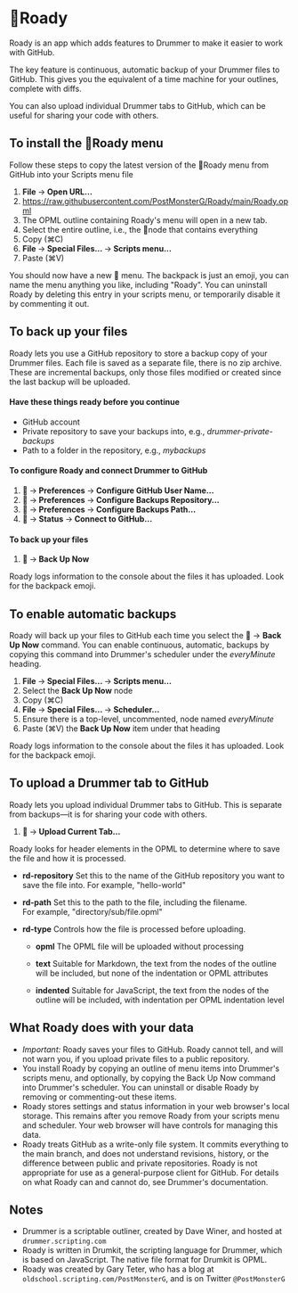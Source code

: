 # 🎒Roady
Roady is an app which adds features to Drummer to make it easier to work with GitHub.

The key feature is continuous, automatic backup of your Drummer files to GitHub. 
This gives you the equivalent of a time machine for your outlines, complete with diffs.

You can also upload individual Drummer tabs to GitHub, which can be useful for sharing your code with others.

## To install the 🎒Roady menu
Follow these steps to copy the latest version of the  🎒Roady menu from GitHub into your Scripts menu file
1. <b>File </b>→<b> Open URL… </b>
1.  https://raw.githubusercontent.com/PostMonsterG/Roady/main/Roady.opml 
1. The OPML outline containing Roady's menu will open in a new tab.
1. Select the entire outline, i.e., the 🎒node that contains everything
1. Copy (⌘C)
1. <b>File </b>→<b> Special Files… </b>→<b> Scripts menu... </b>
1. Paste (⌘V) 

You should now have a new 🎒 menu. The backpack is just an emoji, you can name the menu anything you like, including "Roady".
You can uninstall Roady by deleting this entry in your scripts menu, or temporarily disable it by commenting it out. 

## To back up your files
Roady lets you use a GitHub repository to store a backup copy of your Drummer files. 
Each file is saved as a separate file, there is no zip archive. 
These are incremental backups, only those files modified or created since the last backup will be uploaded. 

#### Have these things ready before you continue
- GitHub account
- Private repository to save your backups into, e.g., <i>drummer-private-backups</i>
- Path to a folder in the repository, e.g., <i>mybackups</i>

#### To configure Roady and connect Drummer to GitHub
1. <b>🎒 </b>→<b> Preferences </b>→<b> Configure GitHub User Name… </b>
1. <b>🎒 </b>→<b> Preferences </b>→<b> Configure Backups Repository… </b>
1. <b>🎒 </b>→<b> Preferences </b>→<b> Configure Backups Path… </b>
1. <b>🎒 </b>→<b> Status </b>→<b> Connect to GitHub… </b>

#### To back up your files
1. <b>🎒 </b>→<b> Back Up Now </b>

Roady logs information to the console about the files it has uploaded. Look for the backpack emoji.


## To enable automatic backups
Roady will back up your files to GitHub each time you select the 🎒 → <b>Back Up Now</b> command. You can enable continuous, automatic, backups by copying this command into Drummer's scheduler under the <i>everyMinute</i> heading. 
1. <b>File </b>→<b> Special Files... </b>→<b> Scripts menu… </b>
1. Select the <b>Back Up Now</b> node 
1.  Copy (⌘C)
1.  <b>File </b>→<b> Special Files... </b>→<b> Scheduler… </b>
1.  Ensure there is a top-level, uncommented, node named <i>everyMinute</i>
1.  Paste (⌘V) the <b>Back Up Now</b> item under that heading

Roady logs information to the console about the files it has uploaded. Look for the backpack emoji.

## To upload a Drummer tab to GitHub
Roady lets you upload individual Drummer tabs to GitHub. This is separate from backups—it is for sharing your code with others. 
1.  <b>🎒 </b>→<b> Upload Current Tab… </b>

Roady  looks for header elements in the OPML to determine where to save the file and how it is processed. 
- <b>rd-repository</b>
Set this to the name of the GitHub repository you want to save the file into.
For example, "hello-world"

- <b>rd-path</b>
Set this to the path to the file, including the filename.  
For example, "directory/sub/file.opml"

- <b>rd-type</b>
Controls how the file is processed before uploading.

    - <b>opml</b>
The OPML file will be uploaded without processing

    - <b>text</b>
Suitable for Markdown, the text from the nodes of the outline will be included, but none of the indentation or OPML attributes

    - <b>indented</b>
Suitable for JavaScript, the text from the nodes of the outline will be included, with indentation per OPML indentation level

## What Roady does with your data 
- <i>Important: </i>Roady saves your files to GitHub. Roady cannot tell, and will not warn you, if you upload private files to a public repository.
- You install Roady by copying an outline of menu items into Drummer's scripts menu, and optionally, by copying the Back Up Now command into Drummer's scheduler. You can uninstall or disable Roady by removing or commenting-out these items.
- Roady stores settings and status information in your web browser's local storage. This remains after you remove Roady from your scripts menu and scheduler. Your web browser will have controls for managing this data.
- Roady treats GitHub as a write-only file system. It commits everything to the main branch, and does not understand revisions, history, or the difference between public and private repositories. Roady is not appropriate for use as a general-purpose client for GitHub. For details on what Roady can and cannot do, see Drummer's documentation.

## Notes
- Drummer is a scriptable outliner, created by Dave Winer, and hosted at `drummer.scripting.com`
- Roady is written in Drumkit, the scripting language for Drummer, which is based on JavaScript. The native file format for Drumkit is OPML.
- Roady was created by Gary Teter, who has a blog at `oldschool.scripting.com/PostMonsterG`, and is on Twitter `@PostMonsterG`
